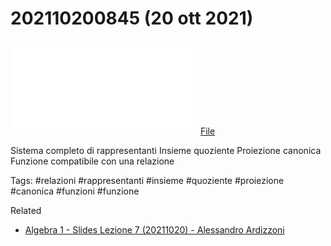 # 202110200845 (20 ott 2021)

![](202110200845.pdf)
[File](202110200845.pdf)

Sistema completo di rappresentanti
Insieme quoziente
Proiezione canonica
Funzione compatibile con una relazione

Tags:
#relazioni #rappresentanti #insieme #quoziente #proiezione #canonica #funzioni #funzione

Related
- [Algebra 1 - Slides Lezione 7 (20211020) - Alessandro Ardizzoni](Algebra%201%20-%20Slides%20Lezione%207%20(20211020)%20-%20Alessandro%20Ardizzoni.pdf)